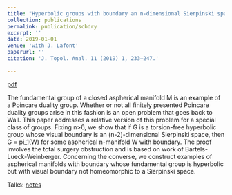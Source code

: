 ```yaml
---
title: "Hyperbolic groups with boundary an n-dimensional Sierpinski space"
collection: publications
permalink: publication/scbdry
excerpt: ''
date: 2019-01-01
venue: 'with J. Lafont'
paperurl: ''
citation: 'J. Topol. Anal. 11 (2019) 1, 233–247.'

---
```


[pdf](http://bena-tshishiku.github.io/files/papers/scbdry.pdf)

The fundamental group of a closed aspherical manifold M is an 
example of a Poincare duality group. Whether or not all 
finitely presented Poincare duality groups arise in this fashion 
is an open problem that goes back to Wall. This paper addresses a 
relative version of this problem for a special class of groups. 
Fixing n>6, we show that if G is a torsion-free hyperbolic group 
whose visual boundary is an (n-2)-dimensional Sierpinski space, then 
G = pi_1(W) for some aspherical n-manifold W with boundary. The proof 
involves the total surgery obstruction and is based on work of Bartels-Lueck-Weinberger. 
Concerning the converse, we construct examples of aspherical manifolds with 
boundary whose fundamental group is hyperbolic but with visual boundary not homeomorphic to a Sierpinski space. 


Talks: [notes](http://bena-tshishiku.github.io/files/talks/scbdry.pdf)
